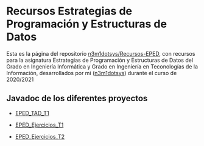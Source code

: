 # Recursos Estrategias de Programación y Estructuras de Datos

Esta es la página del repositorio [n3m1dotsys/Recursos-EPED](https://github.com/n3m1dotsys/Recursos-EPED), con recursos para la asignatura Estrategias de Programación y Estructuras de Datos del Grado en Ingeniería Informática y Grado en Ingeniería en Teconologías de la Información, desarrollados por mi ([n3m1dotsys](https://github.com/n3m1dotsys)) durante el curso de 2020/2021

## Javadoc de los diferentes proyectos

- [EPED_TAD_T1](https://n3m1dotsys.github.io/Recursos-EPED/EPED_TAD_T1/)

- [EPED_Ejercicios_T1](https://n3m1dotsys.github.io/Recursos-EPED/EPED_Ejercicios_T1/)

- [EPED_Ejercicios_T2](https://n3m1dotsys.github.io/Recursos-EPED/EPED_Ejercicios_T2/)